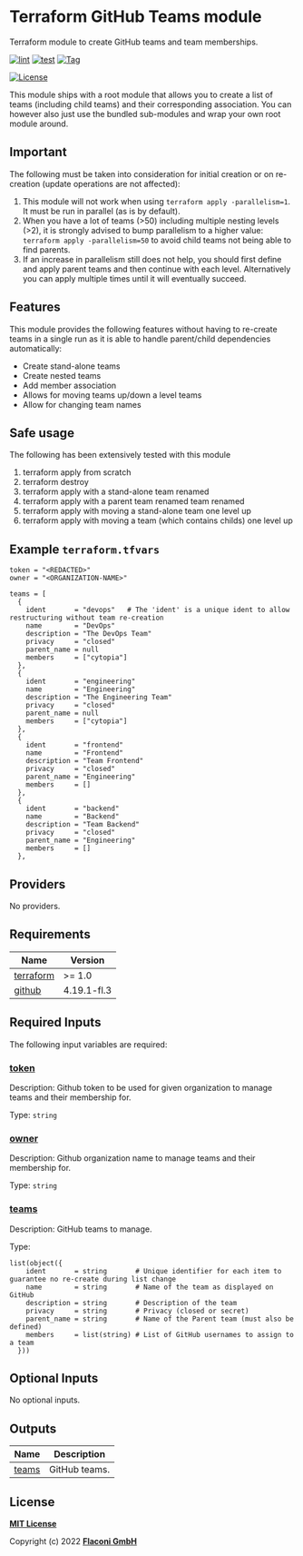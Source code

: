 # Terraform GitHub Teams module

Terraform module to create GitHub teams and team memberships.

[![lint](https://github.com/flaconi/terraform-github-team/workflows/lint/badge.svg)](https://github.com/flaconi/terraform-github-team/actions?query=workflow%3Alint)
[![test](https://github.com/flaconi/terraform-github-team/workflows/test/badge.svg)](https://github.com/flaconi/terraform-github-team/actions?query=workflow%3Atest)
[![Tag](https://img.shields.io/github/tag/flaconi/terraform-github-team.svg)](https://github.com/flaconi/terraform-github-team/releases)

[![License](https://img.shields.io/badge/license-MIT-blue.svg)](https://opensource.org/licenses/MIT)

This module ships with a root module that allows you to create a list of teams (including child teams) and their corresponding association.
You can however also just use the bundled sub-modules and wrap your own root module around.


## Important

The following must be taken into consideration for initial creation or on re-creation (update operations are not affected):

1. This module will not work when using `terraform apply -parallelism=1`. It must be run in parallel (as is by default).
2. When you have a lot of teams (>50) including multiple nesting levels (>2), it is strongly advised to bump parallelism to a higher value: `terraform apply -parallelism=50` to avoid child teams not being able to find parents.
3. If an increase in parallelism still does not help, you should first define and apply parent teams and then continue with each level. Alternatively you can apply multiple times until it will eventually succeed.


## Features

This module provides the following features without having to re-create teams in a single run as it is able to handle parent/child dependencies automatically:

* Create stand-alone teams
* Create nested teams
* Add member association
* Allows for moving teams up/down a level teams
* Allow for changing team names


## Safe usage

The following has been extensively tested with this module

1. terraform apply from scratch
2. terraform destroy
3. terraform apply with a stand-alone team renamed
4. terraform apply with a parent team renamed team renamed
5. terraform apply with moving a stand-alone team one level up
6. terraform apply with moving a team (which contains childs) one level up


## Example `terraform.tfvars`

```hcl
token = "<REDACTED>"
owner = "<ORGANIZATION-NAME>"

teams = [
  {
    ident       = "devops"   # The 'ident' is a unique ident to allow restructuring without team re-creation
    name        = "DevOps"
    description = "The DevOps Team"
    privacy     = "closed"
    parent_name = null
    members     = ["cytopia"]
  },
  {
    ident       = "engineering"
    name        = "Engineering"
    description = "The Engineering Team"
    privacy     = "closed"
    parent_name = null
    members     = ["cytopia"]
  },
  {
    ident       = "frontend"
    name        = "Frontend"
    description = "Team Frontend"
    privacy     = "closed"
    parent_name = "Engineering"
    members     = []
  },
  {
    ident       = "backend"
    name        = "Backend"
    description = "Team Backend"
    privacy     = "closed"
    parent_name = "Engineering"
    members     = []
  },
```

<!-- TFDOCS_HEADER_START -->


<!-- TFDOCS_HEADER_END -->

<!-- TFDOCS_PROVIDER_START -->
## Providers

No providers.

<!-- TFDOCS_PROVIDER_END -->

<!-- TFDOCS_REQUIREMENTS_START -->
## Requirements

| Name | Version |
|------|---------|
| <a name="requirement_terraform"></a> [terraform](#requirement\_terraform) | >= 1.0 |
| <a name="requirement_github"></a> [github](#requirement\_github) | 4.19.1-fl.3 |

<!-- TFDOCS_REQUIREMENTS_END -->

<!-- TFDOCS_INPUTS_START -->
## Required Inputs

The following input variables are required:

### <a name="input_token"></a> [token](#input\_token)

Description: Github token to be used for given organization to manage teams and their membership for.

Type: `string`

### <a name="input_owner"></a> [owner](#input\_owner)

Description: Github organization name to manage teams and their membership for.

Type: `string`

### <a name="input_teams"></a> [teams](#input\_teams)

Description: GitHub teams to manage.

Type:

```hcl
list(object({
    ident       = string       # Unique identifier for each item to guarantee no re-create during list change
    name        = string       # Name of the team as displayed on GitHub
    description = string       # Description of the team
    privacy     = string       # Privacy (closed or secret)
    parent_name = string       # Name of the Parent team (must also be defined)
    members     = list(string) # List of GitHub usernames to assign to a team
  }))
```

## Optional Inputs

No optional inputs.

<!-- TFDOCS_INPUTS_END -->

<!-- TFDOCS_OUTPUTS_START -->
## Outputs

| Name | Description |
|------|-------------|
| <a name="output_teams"></a> [teams](#output\_teams) | GitHub teams. |

<!-- TFDOCS_OUTPUTS_END -->

## License

**[MIT License](LICENSE)**

Copyright (c) 2022 **[Flaconi GmbH](https://github.com/flaconi)**

